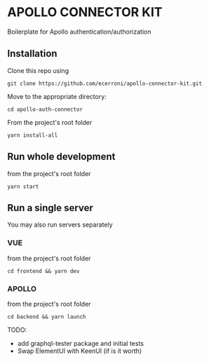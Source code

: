 # APOLLO CONNECTOR KIT
Boilerplate for Apollo authentication/authorization

## Installation
Clone this repo using

`git clone https://github.com/ecerroni/apollo-connector-kit.git`

Move to the appropriate directory:

`cd apollo-auth-connector`

From the project's root folder

`yarn install-all`

## Run whole development
from the project's root folder

`yarn start`

## Run a single server
You may also run servers separately

### VUE
from the project's root folder

`cd frontend && yarn dev`

### APOLLO
from the project's root folder

`cd backend && yarn launch`

TODO:
- add graphql-tester package and initial tests
- Swap ElementUI with KeenUI (if is it worth)